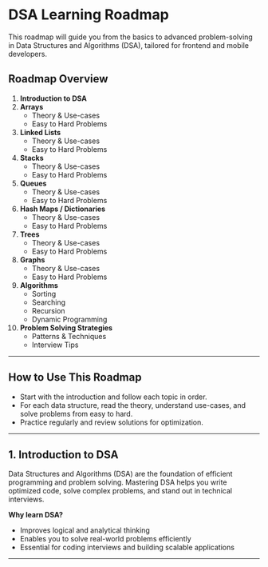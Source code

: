 # DSA Learning Roadmap

This roadmap will guide you from the basics to advanced problem-solving in Data Structures and Algorithms (DSA), tailored for frontend and mobile developers.

## Roadmap Overview

1. **Introduction to DSA**
2. **Arrays**
   - Theory & Use-cases
   - Easy to Hard Problems
3. **Linked Lists**
   - Theory & Use-cases
   - Easy to Hard Problems
4. **Stacks**
   - Theory & Use-cases
   - Easy to Hard Problems
5. **Queues**
   - Theory & Use-cases
   - Easy to Hard Problems
6. **Hash Maps / Dictionaries**
   - Theory & Use-cases
   - Easy to Hard Problems
7. **Trees**
   - Theory & Use-cases
   - Easy to Hard Problems
8. **Graphs**
   - Theory & Use-cases
   - Easy to Hard Problems
9. **Algorithms**
   - Sorting
   - Searching
   - Recursion
   - Dynamic Programming
10. **Problem Solving Strategies**
    - Patterns & Techniques
    - Interview Tips

---

## How to Use This Roadmap
- Start with the introduction and follow each topic in order.
- For each data structure, read the theory, understand use-cases, and solve problems from easy to hard.
- Practice regularly and review solutions for optimization.

---

## 1. Introduction to DSA

Data Structures and Algorithms (DSA) are the foundation of efficient programming and problem solving. Mastering DSA helps you write optimized code, solve complex problems, and stand out in technical interviews.

**Why learn DSA?**
- Improves logical and analytical thinking
- Enables you to solve real-world problems efficiently
- Essential for coding interviews and building scalable applications

---
